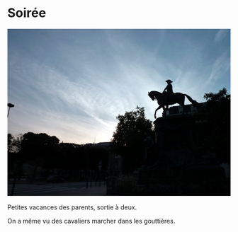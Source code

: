 # Soirée

![soirée](./soiree.jpg)

Petites vacances des parents, sortie à deux.

On a même vu des cavaliers marcher dans les gouttières.